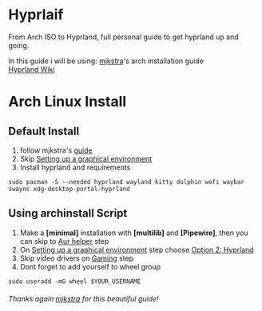# Hyprlaif
From Arch ISO to Hyprland, full personal guide to get hyprland up and going.

In this guide i will be using:
[mjkstra](https://github.com/mjkstra)'s arch installation guide  
[Hyprland Wiki](https://wiki.hypr.land/)
# Arch Linux Install

## Default Install
1. follow mjkstra's [guide](https://gist.github.com/mjkstra/96ce7a5689d753e7a6bdd92cdc169bae)
2. Skip [Setting up a graphical environment](https://gist.github.com/mjkstra/96ce7a5689d753e7a6bdd92cdc169bae#setting-up-a-graphical-environment)
3. Install hyprland and requirements
```
sudo pacman -S --needed hyprland wayland kitty dolphin wofi waybar swaync xdg-desktop-portal-hyprland
```

## Using archinstall Script
1. Make a **[minimal]** installation with **[multilib]** and **[Pipewire]**, then you can skip to [Aur helper](https://gist.github.com/mjkstra/96ce7a5689d753e7a6bdd92cdc169bae#aur-helper-and-additional-packages-installation) step
2. On [Setting up a graphical environment](https://gist.github.com/mjkstra/96ce7a5689d753e7a6bdd92cdc169bae#setting-up-a-graphical-environment) step choose [Option 2: Hyprland](https://gist.github.com/mjkstra/96ce7a5689d753e7a6bdd92cdc169bae#option-2-hyprland-wip)
3. Skip video drivers on [Gaming](https://gist.github.com/mjkstra/96ce7a5689d753e7a6bdd92cdc169bae#gaming) step
4. Dont forget to add yourself to wheel group
```
sudo useradd -mG wheel $YOUR_USERNAME
```

###### Thanks again [mjkstra](https://github.com/mjkstra) for this beautiful guide!
